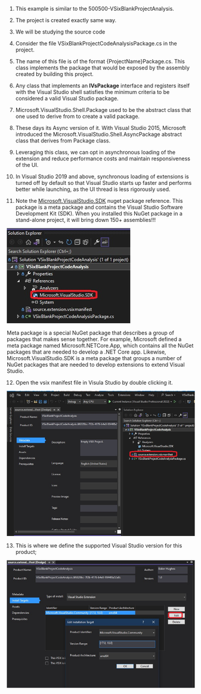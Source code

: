 

1. This example is similar to the 500500-VSixBlankProjectAnalysis. 

2. The project is created exactly same way.

3. We will be studying the source code

4. Consider the file VSixBlankProjectCodeAnalysisPackage.cs in the project. 

5. The name of this file is of the format {ProjectName}Package.cs. This class implements
the package that would be exposed by the assembly created by building this project.

6. Any class that implements an **IVsPackage** interface and registers itself with the Visual Studio shell satisfies the minimum criteria to be considered a valid Visual Studio package.

7. Microsoft.VisualStudio.Shell.Package used to be the abstract class that one used to derive from to create a valid package. 

8. These days its Async version of it. With Visual Studio 2015, Microsoft introduced the Microsoft.VisualStudio.Shell.AsyncPackage abstract class that derives from Package class.

9. Leveraging this class, we can opt in asynchronous loading of the extension and reduce performance costs and maintain responsiveness of the UI. 

10. In Visual Studio 2019 and above, synchronous loading of extensions is turned off by default so that Visual Studio starts up faster and performs better while launching, as the UI thread is less rigorously used.

11. Note the [Microsoft.VisualStudio.SDK](https://www.nuget.org/packages/microsoft.visualstudio.sdk) nuget package reference. This package is a meta package and contains the Visual Studio Software Development Kit (SDK). When you installed this NuGet package in a stand-alone project, it will bring down 150+ assemblies!!!

![Solution Explorer](./images/50SolutionExplorer50.jpg)

Meta package is a special NuGet package that describes a group of packages that makes sense together. For example, Microsoft defined a meta package named Microsoft.NETCore.App, which contains all the NuGet packages that are needed to develop a .NET Core app. Likewise, Microsoft.VisualStudio.SDK is a meta package that groups a number of NuGet packages that are needed to develop extensions to extend Visual Studio.

12. Open the vsix manifest file in Visula Studio by double clicking it.

![VSix Manifest in Visual Studio](./images/60VSixManifest60.jpg)

13. This is where we define the supported Visual Studio version for this product;

![VSix Manifest in Visual Studio Install Targets](./images/70VSixManifestInstallTargets75.jpg)
